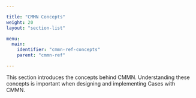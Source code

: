 ```yaml
---

title: "CMMN Concepts"
weight: 20
layout: "section-list"

menu:
  main:
    identifier: "cmmn-ref-concepts"
    parent: "cmmn-ref"

---
```


This section introduces the concepts behind CMMN. Understanding these concepts is important when designing and implementing Cases with CMMN.